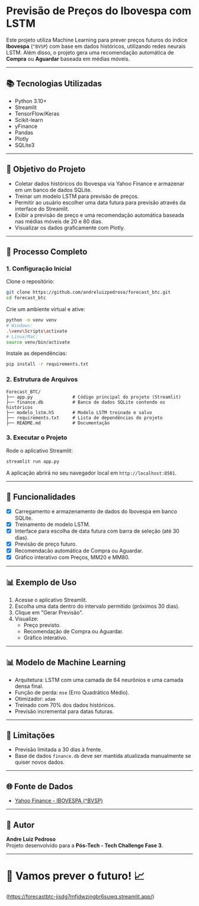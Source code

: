 # Previsão de Preços do Ibovespa com LSTM

Este projeto utiliza Machine Learning para prever preços futuros do índice **Ibovespa** (`^BVSP`) com base em dados históricos, utilizando redes neurais LSTM.
Além disso, o projeto gera uma recomendação automática de **Compra** ou **Aguardar** baseada em médias móveis.

---

## 📚 Tecnologias Utilizadas

- Python 3.10+
- Streamlit
- TensorFlow/Keras
- Scikit-learn
- yFinance
- Pandas
- Plotly
- SQLite3

---

## 🎯 Objetivo do Projeto

- Coletar dados históricos do Ibovespa via Yahoo Finance e armazenar em um banco de dados SQLite.
- Treinar um modelo LSTM para previsão de preços.
- Permitir ao usuário escolher uma data futura para previsão através da interface do Streamlit.
- Exibir a previsão de preço e uma recomendação automática baseada nas médias móveis de 20 e 80 dias.
- Visualizar os dados graficamente com Plotly.

---

## 💪 Processo Completo

### 1. Configuração Inicial

Clone o repositório:
```bash
git clone https://github.com/andreluizpedroso/forecast_btc.git
cd forecast_btc
```

Crie um ambiente virtual e ative:
```bash
python -m venv venv
# Windows:
.\venv\Scripts\activate
# Linux/Mac:
source venv/bin/activate
```

Instale as dependências:
```bash
pip install -r requirements.txt
```

### 2. Estrutura de Arquivos
```
Forecast_BTC/
├── app.py               # Código principal do projeto (Streamlit)
├── finance.db           # Banco de dados SQLite contendo os históricos
├── modelo_lstm.h5       # Modelo LSTM treinado e salvo
├── requirements.txt     # Lista de dependências do projeto
├── README.md            # Documentação
```

### 3. Executar o Projeto

Rode o aplicativo Streamlit:
```bash
streamlit run app.py
```

A aplicação abrirá no seu navegador local em `http://localhost:8501`.

---

## 🔢 Funcionalidades

- [x] Carregamento e armazenamento de dados do Ibovespa em banco SQLite.
- [x] Treinamento de modelo LSTM.
- [x] Interface para escolha de data futura com barra de seleção (até 30 dias).
- [x] Previsão de preço futuro.
- [x] Recomendacão automática de Compra ou Aguardar.
- [x] Gráfico interativo com Preços, MM20 e MM80.

---

## 📊 Exemplo de Uso

1. Acesse o aplicativo Streamlit.
2. Escolha uma data dentro do intervalo permitido (próximos 30 dias).
3. Clique em "Gerar Previsão".
4. Visualize:
   - Preço previsto.
   - Recomendação de Compra ou Aguardar.
   - Gráfico interativo.

---

## 📊 Modelo de Machine Learning

- Arquitetura: LSTM com uma camada de 64 neurônios e uma camada densa final.
- Função de perda: `mse` (Erro Quadrático Médio).
- Otimizador: `adam`
- Treinado com 70% dos dados históricos.
- Previsão incremental para datas futuras.


---

## 📅 Limitações

- Previsão limitada a 30 dias à frente.
- Base de dados `finance.db` deve ser mantida atualizada manualmente se quiser novos dados.

---

## 🌐 Fonte de Dados

- [Yahoo Finance - IBOVESPA (^BVSP)](https://finance.yahoo.com/quote/%5EBVSP)

---

## 👤 Autor

**Andre Luiz Pedroso**  
Projeto desenvolvido para a **Pós-Tech - Tech Challenge Fase 3**.


---

# 🚀 Vamos prever o futuro! 📈
(https://forecastbtc-jisdg7mfjdwzjngbr6suwq.streamlit.app/)
